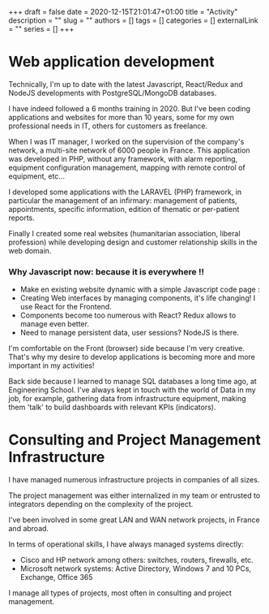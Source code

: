 +++ 
draft = false
date = 2020-12-15T21:01:47+01:00
title = "Activity"
description = ""
slug = ""
authors = []
tags = []
categories = []
externalLink = ""
series = []
+++

# Web application development
Technically, I'm up to date with the latest Javascript, React/Redux and NodeJS developments with PostgreSQL/MongoDB databases.

I have indeed followed a 6 months training in 2020. But I've been coding applications and websites for more than 10 years, some for my own professional needs in IT, others for customers as freelance.

When I was IT manager, I worked on the supervision of the company's network, a multi-site network of 6000 people in France. This application was developed in PHP, without any framework, with alarm reporting, equipment configuration management, mapping with remote control of equipment, etc...

I developed some applications with the LARAVEL (PHP) framework, in particular the management of an infirmary: management of patients, appointments, specific information, edition of thematic or per-patient reports.

Finally I created some real websites (humanitarian association, liberal profession) while developing design and customer relationship skills in the web domain.

### Why Javascript now: because it is everywhere !!
* Make en existing website dynamic with a simple Javascript code page :
* Creating Web interfaces by managing components, it's life changing! I use React for the Frontend.
* Components become too numerous with React? Redux allows to manage even better.
* Need to manage persistent data, user sessions? NodeJS is there.

I'm comfortable on the Front (browser) side because I'm very creative. That's why my desire to develop applications is becoming more and more important in my activities!

Back side because I learned to manage SQL databases a long time ago, at Engineering School. I've always kept in touch with the world of Data in my job, for example, gathering data from infrastructure equipment, making them 'talk' to build dashboards with relevant KPIs (indicators).

# Consulting and Project Management Infrastructure
I have managed numerous infrastructure projects in companies of all sizes.

The project management was either internalized in my team or entrusted to integrators depending on the complexity of the project.

I've been involved in some great LAN and WAN network projects, in France and abroad.

In terms of operational skills, I have always managed systems directly:

* Cisco and HP network among others: switches, routers, firewalls, etc.
* Microsoft network systems: Active Directory, Windows 7 and 10 PCs, Exchange, Office 365

I manage all types of projects, most often in consulting and project management.